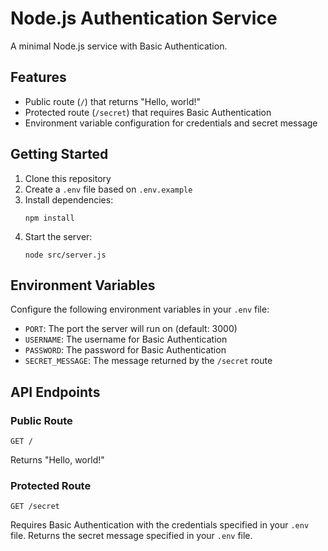 
# Node.js Authentication Service

A minimal Node.js service with Basic Authentication.

## Features

- Public route (`/`) that returns "Hello, world!"
- Protected route (`/secret`) that requires Basic Authentication
- Environment variable configuration for credentials and secret message

## Getting Started

1. Clone this repository
2. Create a `.env` file based on `.env.example`
3. Install dependencies:
   ```
   npm install
   ```
4. Start the server:
   ```
   node src/server.js
   ```

## Environment Variables

Configure the following environment variables in your `.env` file:

- `PORT`: The port the server will run on (default: 3000)
- `USERNAME`: The username for Basic Authentication
- `PASSWORD`: The password for Basic Authentication
- `SECRET_MESSAGE`: The message returned by the `/secret` route

## API Endpoints

### Public Route
```
GET /
```
Returns "Hello, world!"

### Protected Route
```
GET /secret
```
Requires Basic Authentication with the credentials specified in your `.env` file.
Returns the secret message specified in your `.env` file.
